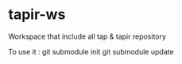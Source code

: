 # tapir-ws
Workspace that include all tap &amp; tapir repository

To use it :
git submodule init
git submodule update
